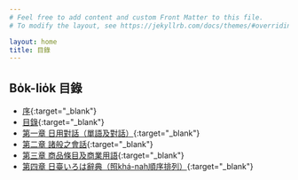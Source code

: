 ```yaml
---
# Feel free to add content and custom Front Matter to this file.
# To modify the layout, see https://jekyllrb.com/docs/themes/#overriding-theme-defaults

layout: home
title: 目錄
---
```


## Bo̍k-lio̍k 目錄
- [序](./chheh/?page=2){:target="_blank"}
- [目錄](./chheh/?page=10){:target="_blank"}
- [第一章 日用對話（單語及對話）](./chheh/?page=11){:target="_blank"}
- [第二章 諸般之會話](./chheh/?page=100){:target="_blank"}
- [第三章 商品條目及商業用語](./chheh/?page=241){:target="_blank"}
- [第四章 日臺いろは辭典（照khá-nah順序排列）](./chheh/?page=265){:target="_blank"}
